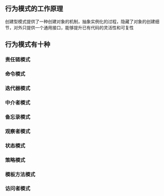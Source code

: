 ## 行为模式的工作原理
创建型模式提供了一种创建对象的机制，抽象实例化的过程，隐藏了对象的创建细节，对外只提供一个通用接口，能够提升已有代码的灵活性和可复性

## 行为模式有十种

### 责任链模式


### 命令模式


### 迭代器模式


### 中介者模式


### 备忘录模式


### 观察者模式


### 状态模式


### 策略模式


### 模板方法模式


### 访问者模式